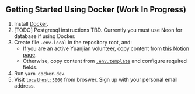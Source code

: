## Getting Started Using Docker (Work In Progress)

1. Install [Docker](https://www.docker.com/).
1. [TODO] Postgresql instructions TBD. Currently you must use Neon for database if using Docker.
1. Create file `.env.local` in the repository root, and:
    - If you are an active Yuanjian volunteer, copy content from [this Notion page]().
    - Otherwise, copy content from [`.env.template`](.env.template) and configure required fields.
2. Run `yarn docker-dev`.
3. Visit [`localhost:3000`](http://localhost:3000) from broswer. Sign up with your personal email address.